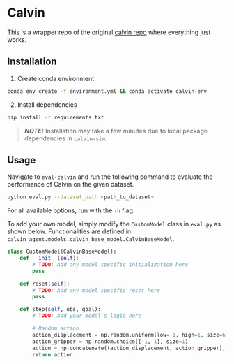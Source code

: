 # Calvin

This is a wrapper repo of the original [calvin repo](https://github.com/mees/calvin) where everything just works.


## Installation

1. Create conda environment
```bash
conda env create -f environment.yml && conda activate calvin-env
```

2. Install dependencies
```bash
pip install -r requirements.txt
```

> **_NOTE:_**  Installation may take a few minutes due to local package dependencies in `calvin-sim`.

## Usage

Navigate to `eval-calvin` and run the following command to evaluate the performance of Calvin on the given dataset.

```bash
python eval.py --dataset_path <path_to_dataset>
```

For all available options, run with the `-h` flag.

To add your own model, simply modify the `CustomModel` class in `eval.py` as shown below. Functionalities are defined in `calvin_agent.models.calvin_base_model.CalvinBaseModel`.

```python
class CustomModel(CalvinBaseModel):
    def __init__(self):
        # TODO: Add any model specific initialization here
        pass

    def reset(self):
        # TODO: Add any model specific reset here
        pass

    def step(self, obs, goal):
        # TODO: Add your model's logic here

        # Random action
        action_displacement = np.random.uniform(low=-1, high=1, size=6)
        action_gripper = np.random.choice([-1, 1], size=1)
        action = np.concatenate((action_displacement, action_gripper), axis=-1)
        return action
```